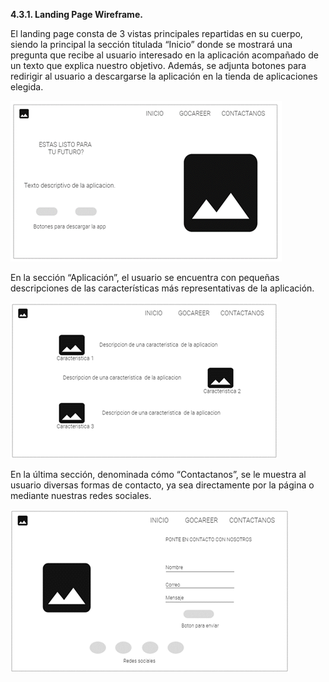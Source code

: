 **4.3.1. Landing Page Wireframe.**

El landing page consta de 3 vistas principales repartidas en su cuerpo, siendo la principal la sección titulada “Inicio” donde se mostrará una pregunta que recibe al usuario interesado en la aplicación acompañado de un texto que explica nuestro objetivo. Además, se adjunta botones para redirigir al usuario a descargarse la aplicación en la tienda de aplicaciones elegida.

![lpw1](/Images/lpwire1.png)

En la sección “Aplicación”, el usuario se encuentra con pequeñas descripciones de las características más representativas de la aplicación.

![lpw2](/Images/lpwire2.png)

En la última sección, denominada cómo “Contactanos”, se le muestra al usuario diversas formas de contacto, ya sea directamente por la página o mediante nuestras redes sociales.

![lpw3](/Images/lpwire3.png)